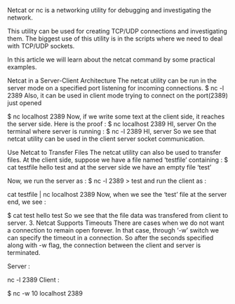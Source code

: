 Netcat or nc is a networking utility for debugging and investigating the network.

This utility can be used for creating TCP/UDP connections and investigating them. The biggest use of this utility is in the scripts where we need to deal with TCP/UDP sockets.

In this article we will learn about the netcat command by some practical examples.

Netcat in a Server-Client Architecture The netcat utility can be run in the server mode on a specified port listening for incoming connections.
$ nc -l 2389 Also, it can be used in client mode trying to connect on the port(2389) just opened

$ nc localhost 2389 Now, if we write some text at the client side, it reaches the server side. Here is the proof : $ nc localhost 2389 HI, server On the terminal where server is running : $ nc -l 2389 HI, server So we see that netcat utility can be used in the client server socket communication.

Use Netcat to Transfer Files The netcat utility can also be used to transfer files. At the client side, suppose we have a file named ‘testfile’ containing :
$ cat testfile hello test and at the server side we have an empty file ‘test’

Now, we run the server as : $ nc -l 2389 > test and run the client as :

cat testfile | nc localhost 2389 Now, when we see the ‘test’ file at the server end, we see :

$ cat test hello test So we see that the file data was transfered from client to server. 3. Netcat Supports Timeouts There are cases when we do not want a connection to remain open forever. In that case, through ‘-w’ switch we can specify the timeout in a connection. So after the seconds specified along with -w flag, the connection between the client and server is terminated.

Server :

nc -l 2389 Client :

$ nc -w 10 localhost 2389
